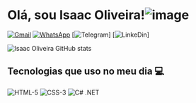 # Olá, sou Isaac Oliveira!![image](https://user-images.githubusercontent.com/105445303/178842425-49a8bfc1-bad9-4237-8ab1-eabb51739120.png)


[![Gmail](https://img.shields.io/badge/Gmail-D14836?style=for-the-badge&logo=gmail&logoColor=white)](https://isaactpoliveira@gmail.com)
[![WhatsApp](https://img.shields.io/badge/WhatsApp-25D366?style=for-the-badge&logo=whatsapp&logoColor=white)]()
[![Telegram](https://img.shields.io/badge/Telegram-2CA5E0?style=for-the-badge&logo=telegram&logoColor=white)]
[![LinkeDin](https://img.shields.io/badge/LinkedIn-0077B5?style=for-the-badge&logo=linkedin&logoColor=white)]

![Isaac Oliveira GitHub stats](https://github-readme-stats.vercel.app/api?username=IsaacSilva&show_icons=true&theme=tokyonight)

## Tecnologias que uso no meu dia 💻
<div style="display:inline-block">
<img align="center" alt="HTML-5" src="https://img.shields.io/badge/HTML5-E34F26?style=for-the-badge&logo=html5&logoColor=white"/>
<img align="center" alt="CSS-3" src="https://img.shields.io/badge/CSS3-1572B6?style=for-the-badge&logo=css3&logoColor=white"/>
<img align="center" alt="C# .NET" src="https://img.shields.io/badge/JavaScript-F7DF1E?style=for-the-badge&logo=javascript&logoColor=black"/>
</div>


